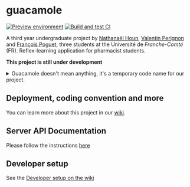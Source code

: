 # guacamole

[![Preview environment](https://img.shields.io/badge/Preview-deployed-brightgreen)](https://beta.guacamole.nathanaelhoun.fr)
[![Build and test CI](https://github.com/ValFraNath/guacamole/actions/workflows/node.js.yml/badge.svg)](https://github.com/ValFraNath/guacamole/actions/workflows/node.js.yml)

A third year undergraduate project by [Nathanaël Houn](https://nathanaelhoun.fr), [Valentin Perignon](https://valentin-perignon.fr) and [François Poguet](https://francois.poguet.com), three students at the Université de _Franche-Comté_ (FR).
Reflex-learning application for pharmacist students.

**This project is still under development**

<details>
  <summary>
    Guacamole doesn't mean anything, it's a temporary code name for our project.
  </summary>  
    We were searching a name at the beginning of the project, but weren't able to find one that sounded good. 
    So we used the wonderful "random name" option of Github, and now we are Guacamolers!
</details>

## Deployment, coding convention and more

You can learn more about this project in our [wiki](https://github.com/ValFraNath/guacamole/wiki).

## Server API Documentation

Please follow the instructions [here](https://github.com/ValFraNath/guacamole-api-docs)

## Developer setup

See the [Developer setup on the wiki](https://github.com/ValFraNath/guacamole/wiki/Developer-setup)
